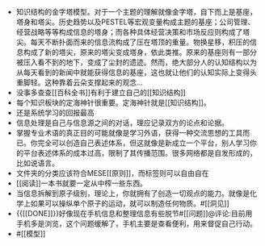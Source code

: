 - 知识结构的金字塔模型。对于一个主题的理解就像金字塔，自下而上是基座，塔身和塔尖。历史趋势以及PESTEL等宏观变量构成主题的基座；公司管理、经营战略等等构成信息的塔身；而各种具体经营决策和市场反应则构成了塔尖。每天不断扑面而来的信息流构成了压在塔顶的重量。物换星移，积压的信息构成了新的塔尖，原来的塔尖变成塔身，依此类推。原来的基座则有一部分被压入看不到的地下，变成了尘封的遗迹。然而，绝大部分人的认知结构以为从每天看到的新闻中就能获得信息的基座，这也就让他们的认知实际上变得头重脚轻。这种靠着云朵支撑起来的观念...
- 没事多查查[[百科全书]]有利于建立自己的[[知识结构]]
- 每个知识板块的定海神针很重要。定海神针就是[[知识结构]]。
- 还是系统学习的回报最高
- 信息处理是自己与信息源之间的对话，理应记录双方的论点和论据。
- 掌握专业术语的真正目的可能就像是学习外语，获得一种交流思想的工具而已。你完全可以创造自己表述体系，但这就像是新成立一个平台，别人学习你的平台表述体系的成本过高，限制了其传播范围。很多网络都是自发形成的，比如说语言。
- 文件夹的分类应该符合MESE[[原则]]，而标签则可以自由自在
- [[阅读]]一本书就要一定从中榨一些东西。
- 当信息拆解到原子级别，理论上，你就拥有了创造一切观点的能力。就像是化学上如果可以操纵单个原子的运动，就可以制造任何物质。#[[洞见]]
- {{[[DONE]]}}好像现在手机信息和整理信息有些脱节#[[问题]]@评论:目前用手机多是浏览，这个问题缓解了，手机主要是查看便利，用来督促自己行动。
- #[[模型]]
